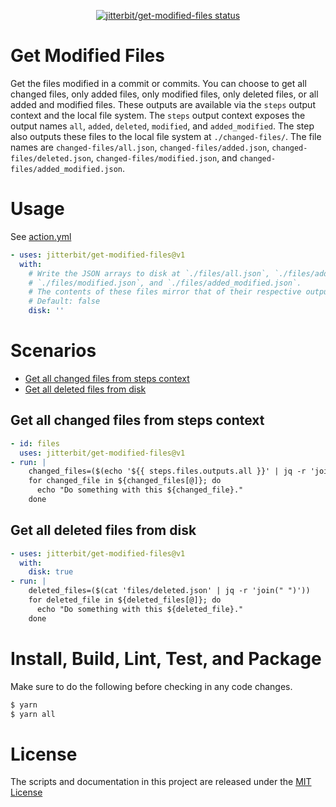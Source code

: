 <p align="center">
  <a href="https://github.com/jitterbit/get-modified-files/actions"><img alt="jitterbit/get-modified-files status" src="https://github.com/jitterbit/get-modified-files/workflows/Test/badge.svg"></a>
</p>

# Get Modified Files

Get the files modified in a commit or commits.
You can choose to get all changed files, only added files, only modified files, only deleted files, or all added and modified files.
These outputs are available via the `steps` output context and the local file system.
The `steps` output context exposes the output names `all`, `added`, `deleted`, `modified`, and `added_modified`.
The step also outputs these files to the local file system at `./changed-files/`.
The file names are `changed-files/all.json`, `changed-files/added.json`, `changed-files/deleted.json`, `changed-files/modified.json`, and `changed-files/added_modified.json`.

# Usage

See [action.yml](action.yml)

```yaml
- uses: jitterbit/get-modified-files@v1
  with:
    # Write the JSON arrays to disk at `./files/all.json`, `./files/added.json`, `./files/deleted.json`,
    # `./files/modified.json`, and `./files/added_modified.json`.
    # The contents of these files mirror that of their respective output parameters.
    # Default: false
    disk: ''
```

# Scenarios

- [Get all changed files from steps context](#Get-all-changed-files-from-steps-context)
- [Get all deleted files from disk](#Get-all-deleted-files-from-disk)

## Get all changed files from steps context

```yaml
- id: files
  uses: jitterbit/get-modified-files@v1
- run: |
    changed_files=($(echo '${{ steps.files.outputs.all }}' | jq -r 'join(" ")'))
    for changed_file in ${changed_files[@]}; do
      echo "Do something with this ${changed_file}."
    done
```

## Get all deleted files from disk

```yaml
- uses: jitterbit/get-modified-files@v1
  with:
    disk: true
- run: |
    deleted_files=($(cat 'files/deleted.json' | jq -r 'join(" ")'))
    for deleted_file in ${deleted_files[@]}; do
      echo "Do something with this ${deleted_file}."
    done
```

# Install, Build, Lint, Test, and Package

Make sure to do the following before checking in any code changes.

```bash
$ yarn
$ yarn all
```

# License

The scripts and documentation in this project are released under the [MIT License](LICENSE)

